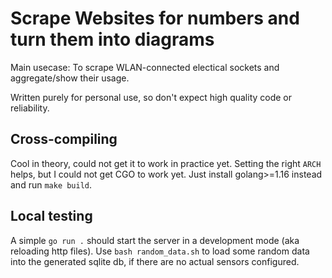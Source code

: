 # Scrape Websites for numbers and turn them into diagrams

Main usecase: To scrape WLAN-connected electical sockets and aggregate/show their usage.

Written purely for personal use, so don't expect high quality code or reliability.

## Cross-compiling
Cool in theory, could not get it to work in practice yet.
Setting the right `ARCH` helps, but I could not get CGO to work yet.
Just install golang>=1.16 instead and run `make build`.

## Local testing
A simple `go run .` should start the server in a development mode (aka reloading http files).
Use `bash random_data.sh` to load some random data into the generated sqlite db, if there are no actual sensors configured.
